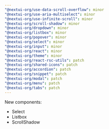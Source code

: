 ```yaml
---
"@nextui-org/use-data-scroll-overflow": minor
"@nextui-org/use-aria-multiselect": minor
"@nextui-org/use-infinite-scroll": minor
"@nextui-org/scroll-shadow": minor
"@nextui-org/dropdown": minor
"@nextui-org/listbox": minor
"@nextui-org/popover": minor
"@nextui-org/select": minor
"@nextui-org/input": minor
"@nextui-org/react": minor
"@nextui-org/theme": minor
"@nextui-org/react-rsc-utils": patch
"@nextui-org/shared-icons": patch
"@nextui-org/accordion": patch
"@nextui-org/snippet": patch
"@nextui-org/modal": patch
"@nextui-org/menu": patch
"@nextui-org/tabs": patch
---
```


New components:

- Select
- Listbox
- ScrollShadow
